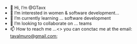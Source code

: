 - 👋 Hi, I’m @GTavx
- 👀 I’m interested in women & software development...
- 🌱 I’m currently learning ... software development
- 💞️ I’m looking to collaborate on ... teams 
- 📫 How to reach me ...<> you can conctac me at the email: tavalmuro@gmail.com;

<!---
GTavx/GTavx is a ✨ special ✨ repository because its `README.md` (this file) appears on your GitHub profile.
You can click the Preview link to take a look at your changes.
--->

